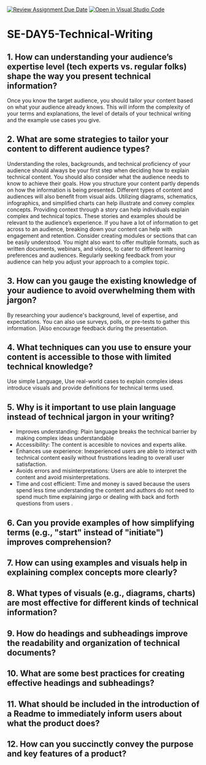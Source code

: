 [![Review Assignment Due Date](https://classroom.github.com/assets/deadline-readme-button-22041afd0340ce965d47ae6ef1cefeee28c7c493a6346c4f15d667ab976d596c.svg)](https://classroom.github.com/a/zsAR-pyY)
[![Open in Visual Studio Code](https://classroom.github.com/assets/open-in-vscode-2e0aaae1b6195c2367325f4f02e2d04e9abb55f0b24a779b69b11b9e10269abc.svg)](https://classroom.github.com/online_ide?assignment_repo_id=18944274&assignment_repo_type=AssignmentRepo)
# SE-DAY5-Technical-Writing
## 1. How can understanding your audience’s expertise level (tech experts vs. regular folks) shape the way you present technical information?
Once you know the target audience, you should tailor your content based on what your audience already knows. This will inform the complexity of your terms and explanations, the level of details of your technical writing and the example use cases you give.
## 2. What are some strategies to tailor your content to different audience types?
Understanding the roles, backgrounds, and technical proficiency of your audience should always be your first step when deciding how to explain technical content.
You should also consider what the audience needs to know to achieve their goals. 
How you structure your content partly depends on how the information is being presented. 
Different types of content and audiences will also benefit from visual aids. Utilizing diagrams, schematics, infographics, and simplified charts can help illustrate and convey complex concepts.
Providing context through a story can help individuals explain complex and technical topics. These stories and examples should be relevant to the audience’s experience.
If you have a lot of information to get across to an audience, breaking down your content can help with engagement and retention. Consider creating modules or sections that can be easily understood. You might also want to offer multiple formats, such as written documents, webinars, and videos, to cater to different learning preferences and audiences.
Regularly seeking feedback from your audience can help you adjust your approach to a complex topic. 

## 3. How can you gauge the existing knowledge of your audience to avoid overwhelming them with jargon?
By researching your audience's background, level of expertise, and expectations. You can also use surveys, polls, or pre-tests to gather this information. |Also encourage feedback during the presentation.
## 4. What techniques can you use to ensure your content is accessible to those with limited technical knowledge?
Use simple Language, Use real-world cases to explain complex ideas introduce visuals and provide definitions for technical terms used.
## 5. Why is it important to use plain language instead of technical jargon in your writing?
* Improves understanding: Plain language breaks the technical barrier by making complex ideas understandable
* Accessibility: The content is accesible to novices and experts alike.
* Enhances use experience: Inexperienced users are able to interact with technical content easily without frustrations leading to overall user satisfaction.
* Avoids errors and misinterpretations: Users are able to interpret the content and avoid misinterpretations.
* Time and cost efficient: Time and money is saved because the users spend less time understanding the content and authors do not need to spend much time explaining jargo or dealing with back and forth questions from users .

## 6. Can you provide examples of how simplifying terms (e.g., "start" instead of "initiate") improves comprehension?
## 7. How can using examples and visuals help in explaining complex concepts more clearly?
## 8. What types of visuals (e.g., diagrams, charts) are most effective for different kinds of technical information?
## 9. How do headings and subheadings improve the readability and organization of technical documents?
## 10. What are some best practices for creating effective headings and subheadings?
## 11. What should be included in the introduction of a Readme to immediately inform users about what the product does?
## 12. How can you succinctly convey the purpose and key features of a product?
